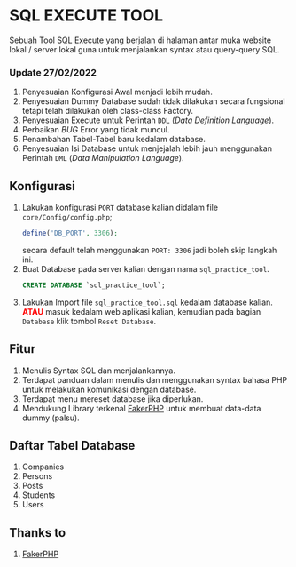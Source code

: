 # SQL EXECUTE TOOL
Sebuah Tool SQL Execute yang berjalan di halaman antar muka website lokal / server lokal guna untuk menjalankan syntax atau query-query SQL.

### Update 27/02/2022
1. Penyesuaian Konfigurasi Awal menjadi lebih mudah.
1. Penyesuaian Dummy Database sudah tidak dilakukan secara fungsional tetapi telah dilakukan oleh class-class Factory.
2. Penyesuaian Execute untuk Perintah `DDL` (*Data Definition Language*).
3. Perbaikan *BUG* Error yang tidak muncul.
4. Penambahan Tabel-Tabel baru kedalam database.
5. Penyesuaian Isi Database untuk menjejalah lebih jauh menggunakan Perintah `DML` (*Data Manipulation Language*).

## Konfigurasi
1. Lakukan konfigurasi `PORT` database kalian didalam file `core/Config/config.php`;
    ```php
    define('DB_PORT', 3306);
    ```
    secara default telah menggunakan `PORT: 3306` jadi boleh skip langkah ini.
2. Buat Database pada server kalian dengan nama `sql_practice_tool`.
    ```sql
    CREATE DATABASE `sql_practice_tool`;
    ```
3. Lakukan Import file `sql_practice_tool.sql` kedalam database kalian. <b style="color: red">ATAU</b> masuk kedalam web aplikasi kalian, kemudian pada bagian `Database` klik tombol `Reset Database`.

## Fitur
1. Menulis Syntax SQL dan menjalankannya.
2. Terdapat panduan dalam menulis dan menggunakan syntax bahasa PHP untuk melakukan komunikasi dengan database.
3. Terdapat menu mereset database jika diperlukan.
4. Mendukung Library terkenal [FakerPHP](https://fakerphp.github.io/) untuk membuat data-data dummy (palsu).


## Daftar Tabel Database
1. Companies
2. Persons
3. Posts
4. Students
4. Users

## Thanks to
1. [FakerPHP](https://fakerphp.github.io/)

